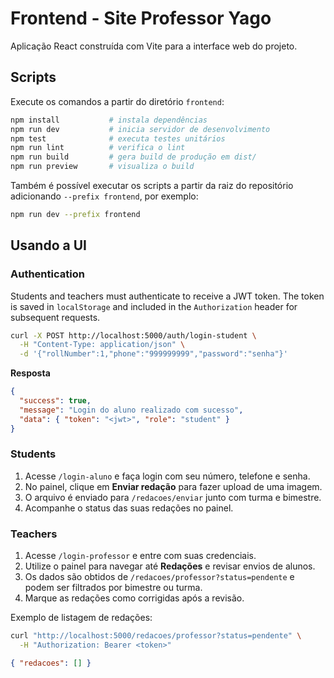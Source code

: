 # Frontend - Site Professor Yago

Aplicação React construída com Vite para a interface web do projeto.

## Scripts

Execute os comandos a partir do diretório `frontend`:

```bash
npm install           # instala dependências
npm run dev           # inicia servidor de desenvolvimento
npm test              # executa testes unitários
npm run lint          # verifica o lint
npm run build         # gera build de produção em dist/
npm run preview       # visualiza o build
```

Também é possível executar os scripts a partir da raiz do repositório adicionando `--prefix frontend`, por exemplo:

```bash
npm run dev --prefix frontend
```

## Usando a UI

### Authentication

Students and teachers must authenticate to receive a JWT token. The token is saved in `localStorage` and included in the `Authorization` header for subsequent requests.

```bash
curl -X POST http://localhost:5000/auth/login-student \
  -H "Content-Type: application/json" \
  -d '{"rollNumber":1,"phone":"999999999","password":"senha"}'
```

**Resposta**

```json
{
  "success": true,
  "message": "Login do aluno realizado com sucesso",
  "data": { "token": "<jwt>", "role": "student" }
}
```

### Students

1. Acesse `/login-aluno` e faça login com seu número, telefone e senha.
2. No painel, clique em **Enviar redação** para fazer upload de uma imagem.
3. O arquivo é enviado para `/redacoes/enviar` junto com turma e bimestre.
4. Acompanhe o status das suas redações no painel.

### Teachers

1. Acesse `/login-professor` e entre com suas credenciais.
2. Utilize o painel para navegar até **Redações** e revisar envios de alunos.
3. Os dados são obtidos de `/redacoes/professor?status=pendente` e podem ser filtrados por bimestre ou turma.
4. Marque as redações como corrigidas após a revisão.

Exemplo de listagem de redações:

```bash
curl "http://localhost:5000/redacoes/professor?status=pendente" \
  -H "Authorization: Bearer <token>"
```

```json
{ "redacoes": [] }
```
